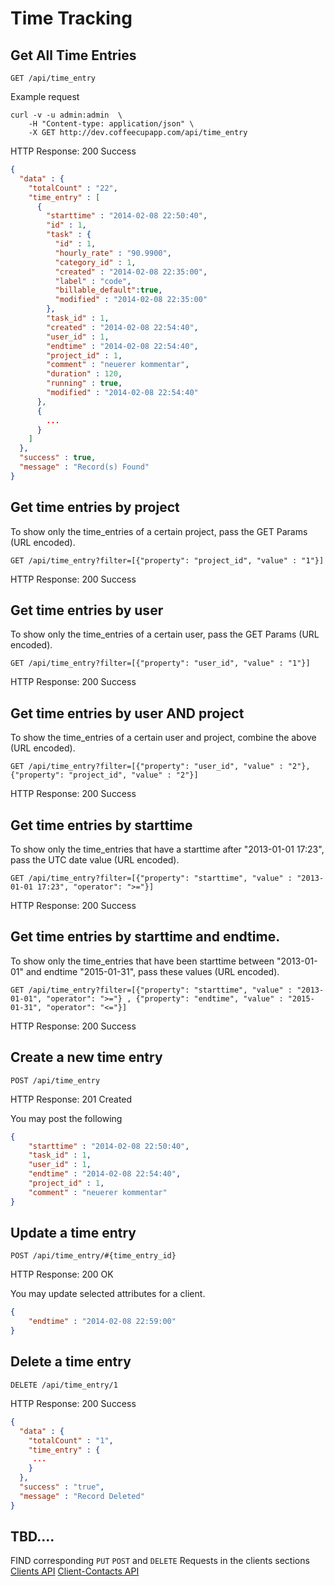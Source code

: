 # Time Tracking

## Get All Time Entries

`GET /api/time_entry`

Example request

```shell
curl -v -u admin:admin  \
    -H "Content-type: application/json" \
    -X GET http://dev.coffeecupapp.com/api/time_entry
```

HTTP Response: 200 Success

```json
{
  "data" : {
    "totalCount" : "22",
    "time_entry" : [
      {
        "starttime" : "2014-02-08 22:50:40",
        "id" : 1,
        "task" : {
          "id" : 1,
          "hourly_rate" : "90.9900",
          "category_id" : 1,
          "created" : "2014-02-08 22:35:00",
          "label" : "code",
          "billable_default":true,
          "modified" : "2014-02-08 22:35:00"
        },
        "task_id" : 1,
        "created" : "2014-02-08 22:54:40",
        "user_id" : 1,
        "endtime" : "2014-02-08 22:54:40",
        "project_id" : 1,
        "comment" : "neuerer kommentar",
        "duration" : 120,
        "running" : true,
        "modified" : "2014-02-08 22:54:40"
      },
      {
        ...
      }
    ]
  },
  "success" : true,
  "message" : "Record(s) Found"
}
```

## Get time entries by project
To show only the time_entries of a certain project, pass the GET Params (URL encoded).

`GET /api/time_entry?filter=[{"property": "project_id", "value" : "1"}]`

HTTP Response: 200 Success

## Get time entries by user
To show only the time_entries of a certain user, pass the GET Params (URL encoded).

`GET /api/time_entry?filter=[{"property": "user_id", "value" : "1"}]`

HTTP Response: 200 Success

## Get time entries by user AND project
To show the time_entries of a certain user and project, combine the above (URL encoded).

`GET /api/time_entry?filter=[{"property": "user_id", "value" : "2"},{"property": "project_id", "value" : "2"}]`

HTTP Response: 200 Success

## Get time entries by starttime
To show only the time_entries that have a starttime after "2013-01-01 17:23", pass the UTC date value (URL encoded).

`GET /api/time_entry?filter=[{"property": "starttime", "value" : "2013-01-01 17:23", "operator": ">="}]`

HTTP Response: 200 Success

## Get time entries by starttime and endtime.
To show only the time_entries that have been starttime between "2013-01-01" and endtime "2015-01-31", pass these values (URL encoded).

`GET /api/time_entry?filter=[{"property": "starttime", "value" : "2013-01-01", "operator": ">="} , {"property": "endtime", "value" : "2015-01-31", "operator": "<="}]`

HTTP Response: 200 Success

## Create a new time entry

`POST /api/time_entry`

HTTP Response: 201 Created

You may post the following

```json
{
    "starttime" : "2014-02-08 22:50:40",
    "task_id" : 1,
    "user_id" : 1,
    "endtime" : "2014-02-08 22:54:40",
    "project_id" : 1,
    "comment" : "neuerer kommentar"
}
```

## Update a time entry

`POST /api/time_entry/#{time_entry_id}`

HTTP Response: 200 OK

You may update selected attributes for a client.

```json
{
    "endtime" : "2014-02-08 22:59:00"
}

````

## Delete a time entry

`DELETE /api/time_entry/1`

HTTP Response: 200 Success

```json
{
  "data" : {
    "totalCount" : "1",
    "time_entry" : {
     ...
    }
  },
  "success" : "true",
  "message" : "Record Deleted"
}
```



## TBD....
FIND corresponding `PUT` `POST` and `DELETE` Requests in the clients sections
 [Clients API](http://git.reppa.net/coffeecup/api_docs/blob/master/Sections/Clients.md)
 [Client-Contacts API](http://git.reppa.net/coffeecup/api_docs/blob/master/Sections/Clients%20Contacts.md)